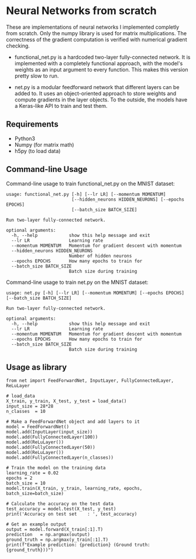 # Neural Networks from scratch

These are implementations of neural networks I implemented completly from scratch. Only the numpy library is used for matrix multiplications. The correctness of the gradient computation is verified with numerical gradient checking.

- functional_net.py is a hardcoded two-layer fully-connected network. It is implemented with a completely functional approach, with the model's weights as an input argument to every function. This makes this version pretty slow to run.

- net.py is a modular feedforward network that different layers can be added to. It uses an object-oriented approach to store weights and compute gradients in the layer objects. To the outside, the models have a Keras-like API to train and test them.

## Requirements

- Python3
- Numpy (for matrix math)
- h5py (to load data)

## Command-line Usage

Command-line usage to train functional_net.py on the MNIST dataset:

```
usage: functional_net.py [-h] [--lr LR] [--momentum MOMENTUM]
                         [--hidden_neurons HIDDEN_NEURONS] [--epochs EPOCHS]
                         [--batch_size BATCH_SIZE]

Run two-layer fully-connected network.

optional arguments:
  -h, --help            show this help message and exit
  --lr LR               Learning rate
  --momentum MOMENTUM   Momentum for gradient descent with momentum
  --hidden_neurons HIDDEN_NEURONS
                        Number of hidden neurons
  --epochs EPOCHS       How many epochs to train for
  --batch_size BATCH_SIZE
                        Batch size during training

```

Command-line usage to train net.py on the MNIST dataset:

```
usage: net.py [-h] [--lr LR] [--momentum MOMENTUM] [--epochs EPOCHS] [--batch_size BATCH_SIZE]

Run two-layer fully-connected network.

optional arguments:
  -h, --help            show this help message and exit
  --lr LR               Learning rate
  --momentum MOMENTUM   Momentum for gradient descent with momentum
  --epochs EPOCHS       How many epochs to train for
  --batch_size BATCH_SIZE
                        Batch size during training
```

## Usage as library

```
from net import FeedForwardNet, InputLayer, FullyConnectedLayer, ReLuLayer

# load_data
X_train, y_train, X_test, y_test = load_data()
input_size = 28*28
n_classes  = 10

# Make a FeedForwardNet object and add layers to it
model = FeedForwardNet()
model.add(InputLayer(input_size))
model.add(FullyConnectedLayer(100))
model.add(ReLuLayer())
model.add(FullyConnectedLayer(50))
model.add(ReLuLayer())
model.add(FullyConnectedLayer(n_classes))

# Train the model on the training data
learning_rate = 0.02
epochs = 2
batch_size = 10
model.train(X_train, y_train, learning_rate, epochs, batch_size=batch_size)

# Calculate the accuracy on the test data
test_accuracy = model.test(X_test, y_test)
print('Accuracy on test set    : ', test_accuracy)

# Get an example output
output = model.forward(X_train[:1].T)
prediction   = np.argmax(output)
ground_truth = np.argmax(y_train[:1].T)
print(f"Example prediction: {prediction} (Ground truth: {ground_truth}))")
```
